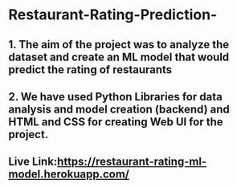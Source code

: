 # Restaurant-Rating-Prediction-

##           1.  The aim of the project was to analyze the dataset and create an ML model that would predict the rating of restaurants
##           2.  We have used Python Libraries for data analysis and model creation (backend) and HTML and CSS for creating Web UI for the project.

## Live Link:https://restaurant-rating-ml-model.herokuapp.com/
